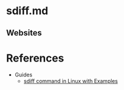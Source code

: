 # sdiff.md

## Websites

# References

* Guides
  * [sdiff command in Linux with Examples](https://www.geeksforgeeks.org/sdiff-command-in-linux-with-examples/)
